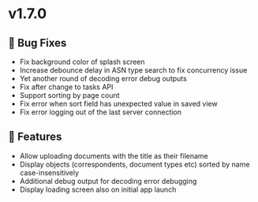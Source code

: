 # v1.7.0

## 🐛 Bug Fixes

- Fix background color of splash screen
- Increase debounce delay in ASN type search to fix concurrency issue
- Yet another round of decoding error debug outputs
- Fix after change to tasks API
- Support sorting by page count
- Fix error when sort field has unexpected value in saved view
- Fix error logging out of the last server connection

## 🚀 Features

- Allow uploading documents with the title as their filename
- Display objects (correspondents, document types etc) sorted by name case-insensitively
- Additional debug output for decoding error debugging
- Display loading screen also on initial app launch